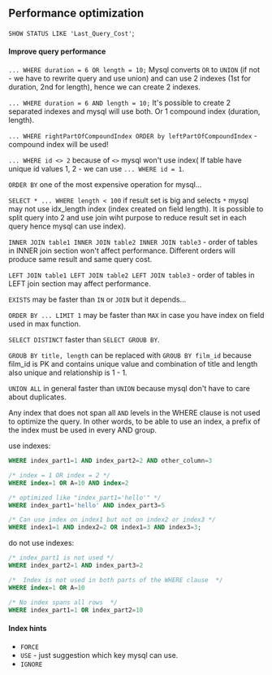 Performance optimization
-

`SHOW STATUS LIKE 'Last_Query_Cost'`;

#### Improve query performance

`... WHERE duration = 6 OR length = 10;`
Mysql converts `OR` to `UNION` (if not - we have to rewrite query and use union)
and can use 2 indexes (1st for duration, 2nd for length), hence we can create 2 indexes.

`... WHERE duration = 6 AND length = 10;`
It's possible to create 2 separated indexes and mysql will use both.
Or 1 compound index (duration, length).

`... WHERE rightPartOfCompoundIndex ORDER by leftPartOfCompoundIndex` - compound index will be used!

`... WHERE id <> 2` because of `<>` mysql won't use index(
If table have unique id values 1, 2 - we can use `... WHERE id = 1`.

`ORDER BY` one of the most expensive operation for mysql...

`SELECT * ... WHERE length < 100` if result set is big and selects `*` mysql may not use idx_length index
(index created on field length).
It is possible to split query into 2 and use join wiht purpose to reduce result set in each query
hence mysql can use index).

`INNER JOIN table1 INNER JOIN table2 INNER JOIN table3` - order of tables in INNER join section won't affect performance.
Different orders will produce same result and same query cost.

`LEFT JOIN table1 LEFT JOIN table2 LEFT JOIN table3` - order of tables in LEFT join section may affect performance.

`EXISTS` may be faster than `IN` or `JOIN` but it depends...

`ORDER BY ... LIMIT 1` may be faster than `MAX` in case you have index on field used in max function.

`SELECT DISTINCT` faster than `SELECT GROUB BY`.

`GROUB BY title, length` can be replaced with `GROUB BY film_id` because film_id is PK
and contains unique value and combination of title and length also unique
and relationship is 1 - 1.

`UNION ALL` in general faster than `UNION` because mysql don't have to care about duplicates.

Any index that does not span all `AND` levels in the WHERE clause is not used
to optimize the query. In other words, to be able to use an index,
a prefix of the index must be used in every AND group.

use indexes:

````sql
WHERE index_part1=1 AND index_part2=2 AND other_column=3

/* index = 1 OR index = 2 */
WHERE index=1 OR A=10 AND index=2

/* optimized like "index_part1='hello'" */
WHERE index_part1='hello' AND index_part3=5

/* Can use index on index1 but not on index2 or index3 */
WHERE index1=1 AND index2=2 OR index1=3 AND index3=3;
````

do not use indexes:

````sql
/* index_part1 is not used */
WHERE index_part2=1 AND index_part3=2

/*  Index is not used in both parts of the WHERE clause  */
WHERE index=1 OR A=10

/* No index spans all rows  */
WHERE index_part1=1 OR index_part2=10
````

#### Index hints

* `FORCE`
* `USE` - just suggestion which key mysql can use.
* `IGNORE`
